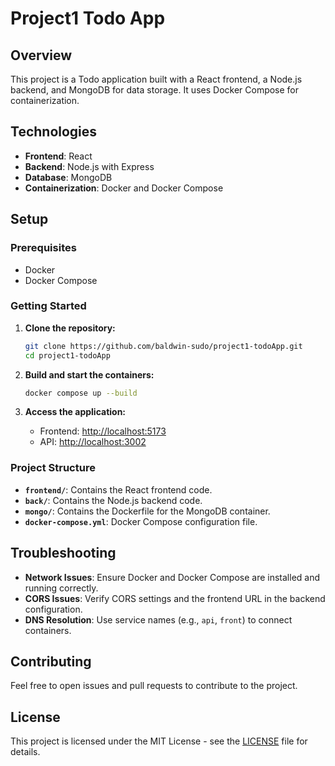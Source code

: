 # Project1 Todo App

## Overview

This project is a Todo application built with a React frontend, a Node.js backend, and MongoDB for data storage. It uses Docker Compose for containerization.

## Technologies

- **Frontend**: React
- **Backend**: Node.js with Express
- **Database**: MongoDB
- **Containerization**: Docker and Docker Compose

## Setup

### Prerequisites

- Docker
- Docker Compose

### Getting Started

1. **Clone the repository:**

    ```bash
    git clone https://github.com/baldwin-sudo/project1-todoApp.git
    cd project1-todoApp
    ```

2. **Build and start the containers:**

    ```bash
    docker compose up --build
    ```

3. **Access the application:**

    - Frontend: [http://localhost:5173](http://localhost:5173)
    - API: [http://localhost:3002](http://localhost:3002)

### Project Structure

- **`frontend/`**: Contains the React frontend code.
- **`back/`**: Contains the Node.js backend code.
- **`mongo/`**: Contains the Dockerfile for the MongoDB container.
- **`docker-compose.yml`**: Docker Compose configuration file.

## Troubleshooting

- **Network Issues**: Ensure Docker and Docker Compose are installed and running correctly.
- **CORS Issues**: Verify CORS settings and the frontend URL in the backend configuration.
- **DNS Resolution**: Use service names (e.g., `api`, `front`) to connect containers.

## Contributing

Feel free to open issues and pull requests to contribute to the project.

## License

This project is licensed under the MIT License - see the [LICENSE](LICENSE) file for details.
